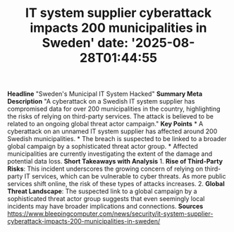 ﻿---
title: "IT system supplier cyberattack impacts 200 municipalities in Sweden'
date: '2025-08-28T01:44:55"
category: "Markets"
summary: ""
slug: "it system supplier cyberattack impacts 200 municipalities in"
source_urls:
  - "https://www.bleepingcomputer.com/news/security/it-system-supplier-cyberattack-impacts-200-municipalities-in-sweden/"
seo:
  title: "IT system supplier cyberattack impacts 200 municipalities in Sweden | Hash n Hedge'
  description: '"
  keywords: ["news", "markets", "brief"]
---
**Headline** "Sweden's Municipal IT System Hacked"  **Summary Meta Description** "A cyberattack on a Swedish IT system supplier has compromised data for over 200 municipalities in the country, highlighting the risks of relying on third-party services. The attack is believed to be related to an ongoing global threat actor campaign."  **Key Points**  * A cyberattack on an unnamed IT system supplier has affected around 200 Swedish municipalities. * The breach is suspected to be linked to a broader global campaign by a sophisticated threat actor group. * Affected municipalities are currently investigating the extent of the damage and potential data loss.  **Short Takeaways with Analysis**  1. **Rise of Third-Party Risks**: This incident underscores the growing concern of relying on third-party IT services, which can be vulnerable to cyber threats. As more public services shift online, the risk of these types of attacks increases. 2. **Global Threat Landscape**: The suspected link to a global campaign by a sophisticated threat actor group suggests that even seemingly local incidents may have broader implications and connections.  **Sources** https://www.bleepingcomputer.com/news/security/it-system-supplier-cyberattack-impacts-200-municipalities-in-sweden/ 
